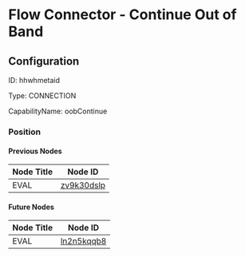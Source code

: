 # Flow Connector - Continue Out of Band
## Configuration
ID:  hhwhmetaid

Type: CONNECTION 

CapabilityName: oobContinue







### Position

#### Previous Nodes
| Node Title | Node ID |
| :------------- | ------------ |
| EVAL | [zv9k30dslp](./zv9k30dslp.md) | 
 
 #### Future Nodes
| Node Title | Node ID |
| :------------- | ------------ |
| EVAL |[ln2n5kqqb8](./ln2n5kqqb8.md) | 